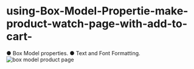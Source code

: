 # using-Box-Model-Propertie-make-product-watch-page-with-add-to-cart-
● Box Model properties. ● Text and Font Formatting.
![box model product page](https://user-images.githubusercontent.com/97597920/182259267-6a90b6cc-b8a2-4530-abc9-f3a9c8ef53c0.jpg)
